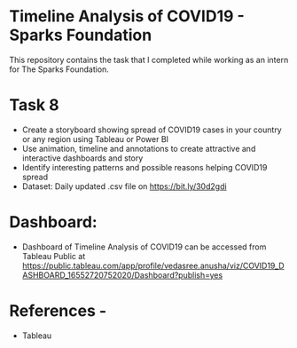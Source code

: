 # Timeline Analysis of COVID19 - Sparks Foundation
This repository contains the task that I completed while working as an intern for The Sparks Foundation.
# Task 8
* Create a storyboard showing spread of COVID19 cases in your country or any region using Tableau or Power BI
* Use animation, timeline and annotations to create attractive and interactive dashboards and story
* Identify interesting patterns and possible reasons helping COVID19 spread
* Dataset: Daily updated .csv file on https://bit.ly/30d2gdi
# Dashboard:
* Dashboard of Timeline Analysis of COVID19 can be accessed from Tableau Public 
  at https://public.tableau.com/app/profile/vedasree.anusha/viz/COVID19_DASHBOARD_16552720752020/Dashboard?publish=yes 
# References - 
* Tableau



